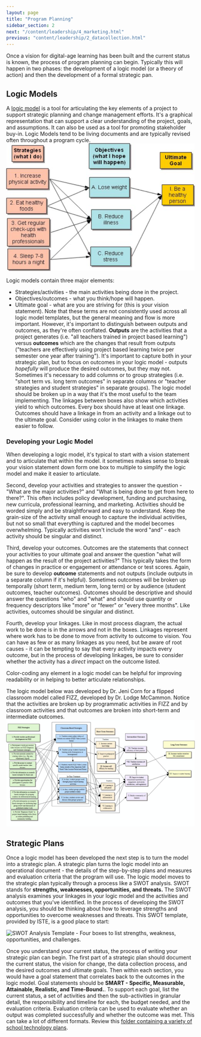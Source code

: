 ```yaml
---
layout: page
title: "Program Planning"
sidebar_section: 2
next: "/content/leadership/4_marketing.html"
previous: "content/leadership/2_datacollection.html"
---
```

Once a vision for digital-age learning has been built and the current status is known, the process of program planning can begin. Typically this will happen in two phases: the development of a logic model (or a theory of action) and then the development of a formal strategic pan.

## Logic Models
A [logic model][1] is a tool for articulating the key elements of a project to support strategic planning and change management efforts. It's a graphical representation that can support a clear understanding of the project, goals, and assumptions. It can also be used as a tool for promoting stakeholder buy-in. Logic Models tend to be living documents and are typically revised often throughout a program cycle.
![Sample Logic Model][image-1]

Logic models contain three major elements:
* Strategies/activities - the main activities being done in the project.
* Objectives/outcomes - what you think/hope will happen.
* Ultimate goal - what are you are striving for (this is your vision statement).
Note that these terms are not consistently used across all logic model templates, but the general meaning and flow is more important. However, it's important to distinguish between outputs and outcomes, as they're often conflated. **Outputs** are the activities that a project generates (i.e. "all teachers trained in project based learning") versus **outcomes** which are the changes that result from outputs ("teachers are effectively using project based learning twice per semester one year after training"). It's important to capture both in your strategic plan, but to focus on outcomes in your logic model - outputs _hopefully_ will produce the desired outcomes, but they may not. Sometimes it's necessary to add columns or to group strategies (i.e. "short term vs. long term outcomes" in separate columns or "teacher strategies and student strategies" in separate groups). The logic model should be broken up in a way that it's the most useful to the team implementing. The linkages between boxes also show which activities yield to which outcomes. Every box should have at least one linkage. Outcomes should have a linkage in from an activity and a linkage out to the ultimate goal. Consider using color in the linkages to make them easier to follow. 

### Developing your Logic Model

When developing a logic model, it's typical to start with a vision statement and to articulate that within the model. it sometimes makes sense to break your vision statement down form one box to multiple to simplify the logic model and make it easier to articulate.

Second, develop your activities and strategies to answer the question - "What are the major activities?" and "What is being done to get from here to there?". This often includes policy development, funding and purchasing, new curricula, professional learning, and marketing. Activities should be worded simply and be straightforward and easy to understand.  Keep the grain-size of the activity small enough to capture the individual activities, but not so small that everything is captured and the model becomes overwhelming. Typically activities won't include the word "and" - each activity should be singular and distinct. 

Third, develop your outcomes. Outcomes are the statements that connect your activities to your ultimate goal and answer the question "what will happen as the result of the project activities?" This typically takes the form of changes in practice or engagement or attendance or test scores. Again, be sure to develop **outcome** statements and not outputs (include outputs in a separate column if it's helpful). Sometimes outcomes will be broken up temporally (short term, medium term, long term) or by audience (student outcomes, teacher outcomes). Outcomes should be descriptive and should answer the questions "who" and "what" and should use quantity or frequency descriptors like "more" or "fewer" or "every three months". Like activities, outcomes should be singular and distinct. 

Fourth, develop your linkages. Like in most process diagram, the actual work to be done is in the arrows and not in the boxes. Linkages represent where work has to be done to move from activity to outcome to vision. You can have as few or as many linkages as you need, but be aware of root causes - it can be tempting to say that every activity impacts every outcome, but in the process of developing linkages, be sure to consider whether the activity has a _direct_ impact on the outcome listed.

Color-coding any element in a logic model can be helpful for improving readability or in helping to better articulate relationships. 

The logic model below was developed by Dr. Jeni Corn for a flipped classroom model called FIZZ, developed by Dr. Lodge McCammon. Notice that the activities are broken up by programmatic activities in FIZZ and by classroom activities and that outcomes are broken into short-term and intermediate outcomes.
![FIZZ Logic Model][image-2]


## Strategic Plans
Once a logic model has been developed the next step is to turn the model into a strategic plan. A strategic plan turns the logic model into an operational document - the details of the step-by-step plans and measures and evaluation criteria that the program will use. The logic model moves to the strategic plan typically through a process like a SWOT analysis. SWOT stands for **strengths, weaknesses, opportunities, and threats.** The SWOT analysis examines your linkages in your logic model and the activities and outcomes that you've identified. In the process of developing the SWOT analysis, you should be thinking about how to leverage strengths and opportunities to overcome weaknesses and threats. This SWOT template, provided by ISTE, is a good place to start:

![SWOT Analysis Template - Four boxes to list strengths, weakness, opportunities, and challenges.][image-3]

Once you understand your current status, the process of writing your strategic plan can begin. The first part of a strategic plan should document the current status, the vision for change, the data collection process, and the desired outcomes and ultimate goals. Then within each section, you would have a goal statement that correlates back to the outcomes in the logic model. Goal statements should be **SMART - Specific, Measurable, Attainable, Realistic, and Time-Bound.**. To support each goal, list the current status, a set of activities and then the sub-activities in granular detail, the responsibility and timeline for each, the budget needed, and the evaluation criteria. Evaluation criteria can be used to evaluate whether an output was completed successfully and whether the outcome was met.  This can take a lot of different formats. Review this [folder containing a variety of school technology plans][2].

[1]:	https://ctb.ku.edu/en/table-of-contents/overview/models-for-community-health-and-development/logic-model-development/main
[2]:	https://drive.google.com/drive/folders/0B4SH0GYTPoI_bERORXg4dU13STA?usp=sharing

[image-1]:	samplelogicmodel.png
[image-2]:	fizz-logic-model.png
[image-3]:	https://id.iste.org/sf-images/edtekhub/tech-plan-1.png?Status=Temp&sfvrsn=2